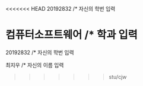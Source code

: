 <<<<<<< HEAD
20192832 /* 자신의 학번 입력 

컴퓨터소프트웨어 /* 학과 입력
=======
20192832 /* 자신의 학번 입력

최지우 /* 자신의 이름 입력
>>>>>>> stu/cjw
